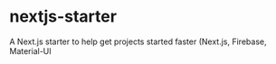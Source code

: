 # nextjs-starter
A Next.js starter to help get projects started faster (Next.js, Firebase, Material-UI
